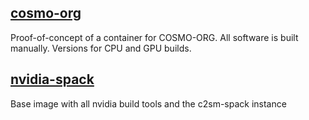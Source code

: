 ## [cosmo-org](cosmo-org)
Proof-of-concept of a container for COSMO-ORG. All software is built manually.
Versions for CPU and GPU builds.

## [nvidia-spack](nvidia-spack)
Base image with all nvidia build tools and the c2sm-spack instance
